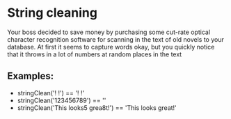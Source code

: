 <h1>String cleaning</h1>

<p>Your boss decided to save money by purchasing some cut-rate optical character recognition software for scanning in the text of old novels to your database. At first it seems to capture words okay, but you quickly notice that it throws in a lot of numbers at random places in the text</p>
<h2>Examples:</h2>
<ul>
<li>stringClean('! !') == '! !'</li>
<li>stringClean('123456789') == ''</li>
<li>stringClean('This looks5 grea8t!') == 'This looks great!'</li>
</ul>

